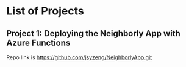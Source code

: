 # List of Projects

## Project 1: Deploying the Neighborly App with Azure Functions

Repo link is https://github.com/jsyzeng/NeighborlyApp.git
